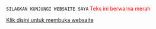 
`SILAGKAN KUNJUNGI WEBSAITE SAYA`
<span style="color:red">Teks ini berwarna merah</span>

[Klik disini untuk membuka websaite](https://adiyzd.github.io/Biodata-github.io/)
